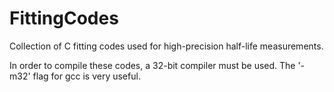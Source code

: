 FittingCodes
============

Collection of C fitting codes used for high-precision half-life measurements.

In order to compile these codes, a 32-bit compiler must be used. The '-m32' flag for gcc is very useful.
